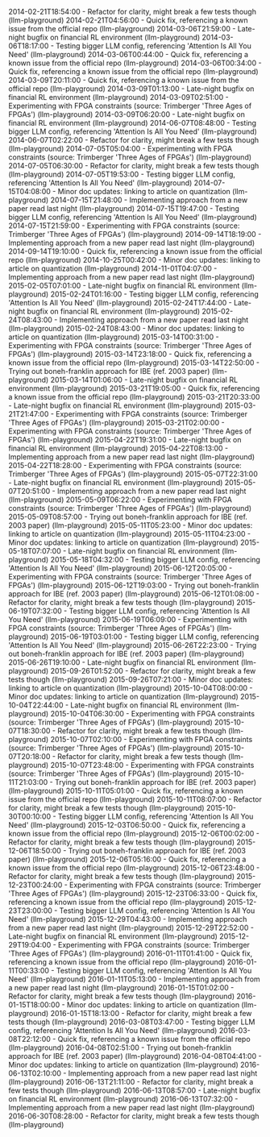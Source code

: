 2014-02-21T18:54:00 - Refactor for clarity, might break a few tests though (llm-playground)
2014-02-21T04:56:00 - Quick fix, referencing a known issue from the official repo (llm-playground)
2014-03-06T21:59:00 - Late-night bugfix on financial RL environment (llm-playground)
2014-03-06T18:17:00 - Testing bigger LLM config, referencing 'Attention Is All You Need' (llm-playground)
2014-03-06T00:44:00 - Quick fix, referencing a known issue from the official repo (llm-playground)
2014-03-06T00:34:00 - Quick fix, referencing a known issue from the official repo (llm-playground)
2014-03-09T20:11:00 - Quick fix, referencing a known issue from the official repo (llm-playground)
2014-03-09T01:13:00 - Late-night bugfix on financial RL environment (llm-playground)
2014-03-09T02:51:00 - Experimenting with FPGA constraints (source: Trimberger 'Three Ages of FPGAs') (llm-playground)
2014-03-09T06:20:00 - Late-night bugfix on financial RL environment (llm-playground)
2014-06-07T08:48:00 - Testing bigger LLM config, referencing 'Attention Is All You Need' (llm-playground)
2014-06-07T02:22:00 - Refactor for clarity, might break a few tests though (llm-playground)
2014-07-05T05:04:00 - Experimenting with FPGA constraints (source: Trimberger 'Three Ages of FPGAs') (llm-playground)
2014-07-05T06:30:00 - Refactor for clarity, might break a few tests though (llm-playground)
2014-07-05T19:53:00 - Testing bigger LLM config, referencing 'Attention Is All You Need' (llm-playground)
2014-07-15T04:08:00 - Minor doc updates: linking to article on quantization (llm-playground)
2014-07-15T21:48:00 - Implementing approach from a new paper read last night (llm-playground)
2014-07-15T19:47:00 - Testing bigger LLM config, referencing 'Attention Is All You Need' (llm-playground)
2014-07-15T21:59:00 - Experimenting with FPGA constraints (source: Trimberger 'Three Ages of FPGAs') (llm-playground)
2014-09-14T18:19:00 - Implementing approach from a new paper read last night (llm-playground)
2014-09-14T19:10:00 - Quick fix, referencing a known issue from the official repo (llm-playground)
2014-10-25T00:42:00 - Minor doc updates: linking to article on quantization (llm-playground)
2014-11-01T04:07:00 - Implementing approach from a new paper read last night (llm-playground)
2015-02-05T07:01:00 - Late-night bugfix on financial RL environment (llm-playground)
2015-02-24T01:16:00 - Testing bigger LLM config, referencing 'Attention Is All You Need' (llm-playground)
2015-02-24T17:44:00 - Late-night bugfix on financial RL environment (llm-playground)
2015-02-24T08:43:00 - Implementing approach from a new paper read last night (llm-playground)
2015-02-24T08:43:00 - Minor doc updates: linking to article on quantization (llm-playground)
2015-03-14T00:31:00 - Experimenting with FPGA constraints (source: Trimberger 'Three Ages of FPGAs') (llm-playground)
2015-03-14T23:18:00 - Quick fix, referencing a known issue from the official repo (llm-playground)
2015-03-14T22:50:00 - Trying out boneh-franklin approach for IBE (ref. 2003 paper) (llm-playground)
2015-03-14T01:06:00 - Late-night bugfix on financial RL environment (llm-playground)
2015-03-21T19:05:00 - Quick fix, referencing a known issue from the official repo (llm-playground)
2015-03-21T20:33:00 - Late-night bugfix on financial RL environment (llm-playground)
2015-03-21T21:47:00 - Experimenting with FPGA constraints (source: Trimberger 'Three Ages of FPGAs') (llm-playground)
2015-03-21T02:00:00 - Experimenting with FPGA constraints (source: Trimberger 'Three Ages of FPGAs') (llm-playground)
2015-04-22T19:31:00 - Late-night bugfix on financial RL environment (llm-playground)
2015-04-22T08:13:00 - Implementing approach from a new paper read last night (llm-playground)
2015-04-22T18:28:00 - Experimenting with FPGA constraints (source: Trimberger 'Three Ages of FPGAs') (llm-playground)
2015-05-07T22:31:00 - Late-night bugfix on financial RL environment (llm-playground)
2015-05-07T20:51:00 - Implementing approach from a new paper read last night (llm-playground)
2015-05-09T06:22:00 - Experimenting with FPGA constraints (source: Trimberger 'Three Ages of FPGAs') (llm-playground)
2015-05-09T08:57:00 - Trying out boneh-franklin approach for IBE (ref. 2003 paper) (llm-playground)
2015-05-11T05:23:00 - Minor doc updates: linking to article on quantization (llm-playground)
2015-05-11T04:23:00 - Minor doc updates: linking to article on quantization (llm-playground)
2015-05-18T07:07:00 - Late-night bugfix on financial RL environment (llm-playground)
2015-05-18T04:32:00 - Testing bigger LLM config, referencing 'Attention Is All You Need' (llm-playground)
2015-06-12T20:05:00 - Experimenting with FPGA constraints (source: Trimberger 'Three Ages of FPGAs') (llm-playground)
2015-06-12T19:03:00 - Trying out boneh-franklin approach for IBE (ref. 2003 paper) (llm-playground)
2015-06-12T01:08:00 - Refactor for clarity, might break a few tests though (llm-playground)
2015-06-19T07:32:00 - Testing bigger LLM config, referencing 'Attention Is All You Need' (llm-playground)
2015-06-19T06:09:00 - Experimenting with FPGA constraints (source: Trimberger 'Three Ages of FPGAs') (llm-playground)
2015-06-19T03:01:00 - Testing bigger LLM config, referencing 'Attention Is All You Need' (llm-playground)
2015-06-26T22:23:00 - Trying out boneh-franklin approach for IBE (ref. 2003 paper) (llm-playground)
2015-06-26T19:10:00 - Late-night bugfix on financial RL environment (llm-playground)
2015-09-26T01:52:00 - Refactor for clarity, might break a few tests though (llm-playground)
2015-09-26T07:21:00 - Minor doc updates: linking to article on quantization (llm-playground)
2015-10-04T08:00:00 - Minor doc updates: linking to article on quantization (llm-playground)
2015-10-04T22:44:00 - Late-night bugfix on financial RL environment (llm-playground)
2015-10-04T06:30:00 - Experimenting with FPGA constraints (source: Trimberger 'Three Ages of FPGAs') (llm-playground)
2015-10-07T18:30:00 - Refactor for clarity, might break a few tests though (llm-playground)
2015-10-07T02:10:00 - Experimenting with FPGA constraints (source: Trimberger 'Three Ages of FPGAs') (llm-playground)
2015-10-07T20:18:00 - Refactor for clarity, might break a few tests though (llm-playground)
2015-10-07T23:48:00 - Experimenting with FPGA constraints (source: Trimberger 'Three Ages of FPGAs') (llm-playground)
2015-10-11T21:03:00 - Trying out boneh-franklin approach for IBE (ref. 2003 paper) (llm-playground)
2015-10-11T05:01:00 - Quick fix, referencing a known issue from the official repo (llm-playground)
2015-10-11T08:07:00 - Refactor for clarity, might break a few tests though (llm-playground)
2015-10-30T00:10:00 - Testing bigger LLM config, referencing 'Attention Is All You Need' (llm-playground)
2015-12-03T06:50:00 - Quick fix, referencing a known issue from the official repo (llm-playground)
2015-12-06T00:02:00 - Refactor for clarity, might break a few tests though (llm-playground)
2015-12-06T18:50:00 - Trying out boneh-franklin approach for IBE (ref. 2003 paper) (llm-playground)
2015-12-06T05:16:00 - Quick fix, referencing a known issue from the official repo (llm-playground)
2015-12-06T23:48:00 - Refactor for clarity, might break a few tests though (llm-playground)
2015-12-23T00:24:00 - Experimenting with FPGA constraints (source: Trimberger 'Three Ages of FPGAs') (llm-playground)
2015-12-23T06:33:00 - Quick fix, referencing a known issue from the official repo (llm-playground)
2015-12-23T23:00:00 - Testing bigger LLM config, referencing 'Attention Is All You Need' (llm-playground)
2015-12-29T04:43:00 - Implementing approach from a new paper read last night (llm-playground)
2015-12-29T22:52:00 - Late-night bugfix on financial RL environment (llm-playground)
2015-12-29T19:04:00 - Experimenting with FPGA constraints (source: Trimberger 'Three Ages of FPGAs') (llm-playground)
2016-01-11T01:41:00 - Quick fix, referencing a known issue from the official repo (llm-playground)
2016-01-11T00:33:00 - Testing bigger LLM config, referencing 'Attention Is All You Need' (llm-playground)
2016-01-11T05:13:00 - Implementing approach from a new paper read last night (llm-playground)
2016-01-15T01:02:00 - Refactor for clarity, might break a few tests though (llm-playground)
2016-01-15T18:00:00 - Minor doc updates: linking to article on quantization (llm-playground)
2016-01-15T18:13:00 - Refactor for clarity, might break a few tests though (llm-playground)
2016-03-08T03:47:00 - Testing bigger LLM config, referencing 'Attention Is All You Need' (llm-playground)
2016-03-08T22:12:00 - Quick fix, referencing a known issue from the official repo (llm-playground)
2016-04-08T02:51:00 - Trying out boneh-franklin approach for IBE (ref. 2003 paper) (llm-playground)
2016-04-08T04:41:00 - Minor doc updates: linking to article on quantization (llm-playground)
2016-06-13T02:10:00 - Implementing approach from a new paper read last night (llm-playground)
2016-06-13T21:11:00 - Refactor for clarity, might break a few tests though (llm-playground)
2016-06-13T08:57:00 - Late-night bugfix on financial RL environment (llm-playground)
2016-06-13T07:32:00 - Implementing approach from a new paper read last night (llm-playground)
2016-06-30T08:28:00 - Refactor for clarity, might break a few tests though (llm-playground)
